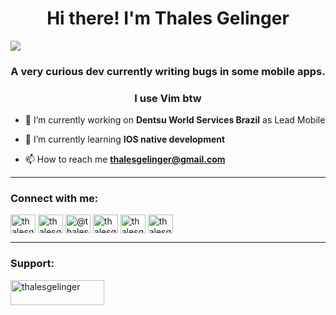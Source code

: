 

<h1 align="center"> Hi there! I'm <b>Thales Gelinger</b></h1>

<img src="https://github.com/thalesgelinger/thalesgelinger/assets/55005400/e33f0851-9766-4e1e-8bc9-cd357bcc2792" />

<h3 align="center">A very curious dev currently writing bugs in some mobile apps.</h3>

<h3 align="center">I use Vim btw</h3>

- 🔭 I’m currently working on **Dentsu World Services Brazil** as Lead Mobile

- 🌱 I’m currently learning **IOS native development**

- 📫 How to reach me **thalesgelinger@gmail.com**

---

<h3 align="left">Connect with me:</h3>
<p align="left">
<a href="https://twitter.com/thalesgelinger_" target="blank"><img align="center" src="https://raw.githubusercontent.com/rahuldkjain/github-profile-readme-generator/master/src/images/icons/Social/twitter.svg" alt="thalesgelinger_" height="30" width="40" /></a>
<a href="https://linkedin.com/in/thalesgelinger" target="blank"><img align="center" src="https://raw.githubusercontent.com/rahuldkjain/github-profile-readme-generator/master/src/images/icons/Social/linked-in-alt.svg" alt="thalesgelinger" height="30" width="40" /></a>
<a href="https://medium.com/@thalesgelinger" target="blank"><img align="center" src="https://raw.githubusercontent.com/rahuldkjain/github-profile-readme-generator/master/src/images/icons/Social/medium.svg" alt="@thalesgelinger" height="30" width="40" /></a>
<a href="https://www.youtube.com/c/thalesgelinger" target="blank"><img align="center" src="https://raw.githubusercontent.com/rahuldkjain/github-profile-readme-generator/master/src/images/icons/Social/youtube.svg" alt="thalesgelinger" height="30" width="40" /></a>
<a href="https://www.hackerrank.com/thalesgelinger" target="blank"><img align="center" src="https://raw.githubusercontent.com/rahuldkjain/github-profile-readme-generator/master/src/images/icons/Social/hackerrank.svg" alt="thalesgelinger" height="30" width="40" /></a>
<a href="https://www.leetcode.com/thalesgelinger" target="blank"><img align="center" src="https://raw.githubusercontent.com/rahuldkjain/github-profile-readme-generator/master/src/images/icons/Social/leet-code.svg" alt="thalesgelinger" height="30" width="40" /></a>
</p>

---

### Support:
<p><a href="https://www.buymeacoffee.com/thalesgelinger"> <img align="left" src="https://cdn.buymeacoffee.com/buttons/v2/default-yellow.png" height="40" width="150" alt="thalesgelinger" /></a></p><br><br>
